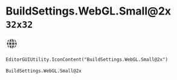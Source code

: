 # BuildSettings.WebGL.Small@2x `32x32`
<img src="/img/BuildSettings.WebGL.Small@2x.png" width=32 height=32>

``` CSharp
EditorGUIUtility.IconContent("BuildSettings.WebGL.Small@2x")
```
```
BuildSettings.WebGL.Small@2x
```

